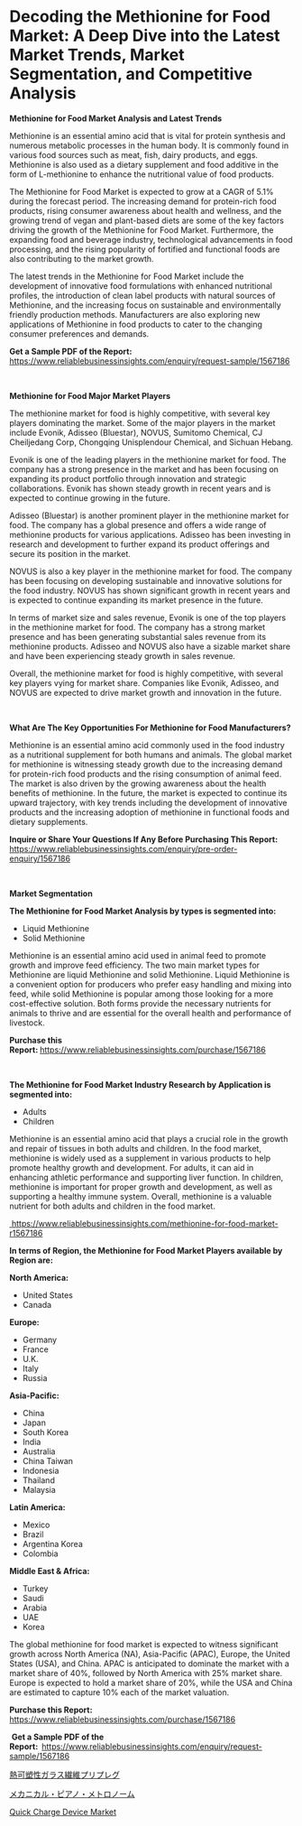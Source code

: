 <p><h1>Decoding the Methionine for Food Market: A Deep Dive into the Latest Market Trends, Market Segmentation, and Competitive Analysis</h1></p><p><strong>Methionine for Food Market Analysis and Latest Trends</strong></p>
<p><p>Methionine is an essential amino acid that is vital for protein synthesis and numerous metabolic processes in the human body. It is commonly found in various food sources such as meat, fish, dairy products, and eggs. Methionine is also used as a dietary supplement and food additive in the form of L-methionine to enhance the nutritional value of food products.</p><p>The Methionine for Food Market is expected to grow at a CAGR of 5.1% during the forecast period. The increasing demand for protein-rich food products, rising consumer awareness about health and wellness, and the growing trend of vegan and plant-based diets are some of the key factors driving the growth of the Methionine for Food Market. Furthermore, the expanding food and beverage industry, technological advancements in food processing, and the rising popularity of fortified and functional foods are also contributing to the market growth.</p><p>The latest trends in the Methionine for Food Market include the development of innovative food formulations with enhanced nutritional profiles, the introduction of clean label products with natural sources of Methionine, and the increasing focus on sustainable and environmentally friendly production methods. Manufacturers are also exploring new applications of Methionine in food products to cater to the changing consumer preferences and demands.</p></p>
<p><strong>Get a Sample PDF of the Report:&nbsp;</strong> <a href="https://www.reliablebusinessinsights.com/enquiry/request-sample/1567186">https://www.reliablebusinessinsights.com/enquiry/request-sample/1567186</a></p>
<p>&nbsp;</p>
<p><strong>Methionine for Food Major Market Players</strong></p>
<p><p>The methionine market for food is highly competitive, with several key players dominating the market. Some of the major players in the market include Evonik, Adisseo (Bluestar), NOVUS, Sumitomo Chemical, CJ Cheiljedang Corp, Chongqing Unisplendour Chemical, and Sichuan Hebang.</p><p>Evonik is one of the leading players in the methionine market for food. The company has a strong presence in the market and has been focusing on expanding its product portfolio through innovation and strategic collaborations. Evonik has shown steady growth in recent years and is expected to continue growing in the future.</p><p>Adisseo (Bluestar) is another prominent player in the methionine market for food. The company has a global presence and offers a wide range of methionine products for various applications. Adisseo has been investing in research and development to further expand its product offerings and secure its position in the market.</p><p>NOVUS is also a key player in the methionine market for food. The company has been focusing on developing sustainable and innovative solutions for the food industry. NOVUS has shown significant growth in recent years and is expected to continue expanding its market presence in the future.</p><p>In terms of market size and sales revenue, Evonik is one of the top players in the methionine market for food. The company has a strong market presence and has been generating substantial sales revenue from its methionine products. Adisseo and NOVUS also have a sizable market share and have been experiencing steady growth in sales revenue.</p><p>Overall, the methionine market for food is highly competitive, with several key players vying for market share. Companies like Evonik, Adisseo, and NOVUS are expected to drive market growth and innovation in the future.</p></p>
<p>&nbsp;</p>
<p><strong>What Are The Key Opportunities For Methionine for Food Manufacturers?</strong></p>
<p><p>Methionine is an essential amino acid commonly used in the food industry as a nutritional supplement for both humans and animals. The global market for methionine is witnessing steady growth due to the increasing demand for protein-rich food products and the rising consumption of animal feed. The market is also driven by the growing awareness about the health benefits of methionine. In the future, the market is expected to continue its upward trajectory, with key trends including the development of innovative products and the increasing adoption of methionine in functional foods and dietary supplements.</p></p>
<p><strong>Inquire or Share Your Questions If Any Before Purchasing This Report:</strong> <a href="https://www.reliablebusinessinsights.com/enquiry/pre-order-enquiry/1567186">https://www.reliablebusinessinsights.com/enquiry/pre-order-enquiry/1567186</a></p>
<p>&nbsp;</p>
<p><strong>Market Segmentation</strong></p>
<p><strong>The Methionine for Food Market Analysis by types is segmented into:</strong></p>
<p><ul><li>Liquid Methionine</li><li>Solid Methionine</li></ul></p>
<p><p>Methionine is an essential amino acid used in animal feed to promote growth and improve feed efficiency. The two main market types for Methionine are liquid Methionine and solid Methionine. Liquid Methionine is a convenient option for producers who prefer easy handling and mixing into feed, while solid Methionine is popular among those looking for a more cost-effective solution. Both forms provide the necessary nutrients for animals to thrive and are essential for the overall health and performance of livestock.</p></p>
<p><strong>Purchase this Report:&nbsp;</strong><a href="https://www.reliablebusinessinsights.com/purchase/1567186">https://www.reliablebusinessinsights.com/purchase/1567186</a></p>
<p>&nbsp;</p>
<p><strong>The Methionine for Food Market Industry Research by Application is segmented into:</strong></p>
<p><ul><li>Adults</li><li>Children</li></ul></p>
<p><p>Methionine is an essential amino acid that plays a crucial role in the growth and repair of tissues in both adults and children. In the food market, methionine is widely used as a supplement in various products to help promote healthy growth and development. For adults, it can aid in enhancing athletic performance and supporting liver function. In children, methionine is important for proper growth and development, as well as supporting a healthy immune system. Overall, methionine is a valuable nutrient for both adults and children in the food market.</p></p>
<p><a href="https://www.reliablebusinessinsights.com/methionine-for-food-market-r1567186">&nbsp;https://www.reliablebusinessinsights.com/methionine-for-food-market-r1567186</a></p>
<p><strong>In terms of Region, the Methionine for Food Market Players available by Region are:</strong></p>
<p>
    <p> <strong> North America: </strong>
        <ul>
            <li>United States</li>
            <li>Canada</li>
        </ul>
        </p> 
    <p> <strong> Europe: </strong>
        <ul>
            <li>Germany</li>
            <li>France</li>
            <li>U.K.</li>
            <li>Italy</li>
            <li>Russia</li>
        </ul>
        </p> 
    <p> <strong> Asia-Pacific: </strong>
        <ul>
            <li>China</li>
            <li>Japan</li>
            <li>South Korea</li>
            <li>India</li>
            <li>Australia</li>
            <li>China Taiwan</li>
            <li>Indonesia</li>
            <li>Thailand</li>
            <li>Malaysia</li>
        </ul>
        </p> 
    <p> <strong> Latin America: </strong>
        <ul>
            <li>Mexico</li>
            <li>Brazil</li>
            <li>Argentina Korea</li>
            <li>Colombia</li>
        </ul>
        </p> 
    <p> <strong> Middle East & Africa: </strong>
        <ul>
            <li>Turkey</li>
            <li>Saudi</li>
            <li>Arabia</li>
            <li>UAE</li>
            <li>Korea</li>
        </ul>
    </p>
    </p>
<p><p>The global methionine for food market is expected to witness significant growth across North America (NA), Asia-Pacific (APAC), Europe, the United States (USA), and China. APAC is anticipated to dominate the market with a market share of 40%, followed by North America with 25% market share. Europe is expected to hold a market share of 20%, while the USA and China are estimated to capture 10% each of the market valuation.</p></p>
<p><strong>Purchase this Report: </strong><a href="https://www.reliablebusinessinsights.com/purchase/1567186">https://www.reliablebusinessinsights.com/purchase/1567186</a></p>
<p>&nbsp;<strong>Get a Sample PDF of the Report:&nbsp;&nbsp;</strong><a href="https://www.reliablebusinessinsights.com/enquiry/request-sample/1567186">https://www.reliablebusinessinsights.com/enquiry/request-sample/1567186</a></p>
<p><strong></strong></p>
<p><p><a href="https://medium.com/@mad.jake/%E7%86%B1%E5%8F%AF%E6%BA%B6%E6%80%A7%E3%83%97%E3%83%A9%E3%82%B9%E3%83%81%E3%83%83%E3%82%AF-%E3%82%AC%E3%83%A9%E3%82%B9%E7%B9%8A%E7%B6%AD%E3%83%97%E3%83%AA%E3%83%97%E3%83%AC%E3%82%B0%E5%B8%82%E5%A0%B4%E8%AA%BF%E6%9F%BB%E3%83%AC%E3%83%9D%E3%83%BC%E3%83%88-%E3%81%9D%E3%81%AE%E6%AD%B4%E5%8F%B2%E3%81%A82031%E5%B9%B4%E3%81%BE%E3%81%A7%E3%81%AE%E4%BA%88%E6%B8%AC-8005d68e5158">熱可塑性ガラス繊維プリプレグ</a></p><p><a href="https://github.com/deonnorth8/Market-Research-Report-List-1/blob/main/600126991383.md">メカニカル・ピアノ・メトロノーム</a></p><p><a href="https://view.publitas.com/reportprime-1/quick-charge-device-market-the-key-to-successful-business-strategy-forecast-till-2031/">Quick Charge Device Market</a></p></p>